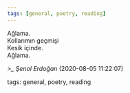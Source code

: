 ```yaml
---
tags: [general, poetry, reading]
---
```


Ağlama.  
Kollarımın geçmişi  
Kesik içinde.  
Ağlama.

*>_ Şenol Erdoğan* (2020-08-05 11:22:07)

tags: general, poetry, reading

